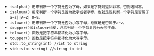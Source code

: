 - `isalpha() 用来判断一个字符是否为字母，如果是字符则返回非零，否则返回零。`
- `isalnum() 用来判断一个字符是否为数字或者字母，也就是说判断一个字符是否属于a~z||A~Z||0~9。`
- `islower() 用来判断一个字符是否为小写字母，也就是是否属于a~z。`
- `isupper()和islower相反，用来判断一个字符是否为大写字母。`
- `tolower() 函数是把字符串都转化为小写字母。`
- `toupper() 函数是把字符串都转化为大写字母。`
- `std::to_string(int) //int to string`
- `std::stoi(string) //string to int`